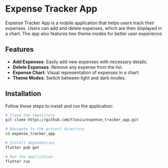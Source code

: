 # Expense Tracker App

Expense Tracker App is a mobile application that helps users track their expenses. Users can add and delete expenses, which are then displayed in a chart. The app also features two theme modes for better user experience.

## Features

- **Add Expenses**: Easily add new expenses with necessary details.
- **Delete Expenses**: Remove any expense from the list.
- **Expense Chart**: Visual representation of expenses in a chart.
- **Theme Modes**: Switch between light and dark modes.

## Installation

Follow these steps to install and run the application:

```bash
# Clone the repository
git clone https://github.com/tloxiu/expense_tracker_app.git

# Navigate to the project directory
cd expense_tracker_app

# Install dependencies
flutter pub get

# Run the application
flutter run
